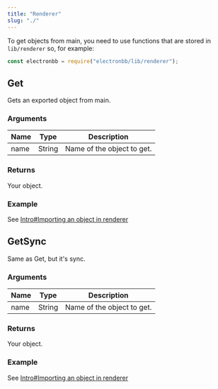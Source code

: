 ```yaml
---
title: "Renderer"
slug: "./"
---
```


To get objects from main, you need to use functions that are stored in `lib/renderer` so, for example:

```js showLineNumbers
const electronbb = require("electronbb/lib/renderer");
```

## Get

Gets an exported object from main.

### Arguments

| Name | Type   | Description                |
| ---- | ------ | -------------------------- |
| name | String | Name of the object to get. |

### Returns

Your object.

### Example

See [Intro#Importing an object in renderer](../../Intro#importing-an-object-in-renderer)

## GetSync

Same as Get, but it's sync.

### Arguments

| Name | Type   | Description                |
| ---- | ------ | -------------------------- |
| name | String | Name of the object to get. |

### Returns

Your object.

### Example

See [Intro#Importing an object in renderer](../../Intro#importing-an-object-in-renderer)
